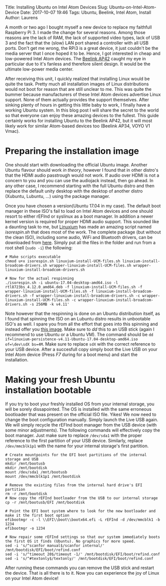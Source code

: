 Title: Installing Ubuntu on Intel Atom Devices
Slug: Ubuntu-on-Intel-Atom-Device
Date: 2017-10-07 19:46
Tags: Ubuntu, Beelink, Intel Atom, Install
Author: Laurens

A month or two ago I bought myself a new device to replace my faithfull Raspberry Pi 3. I made the change for several reasons. Among those reasons are the lack of RAM, the lack of supported video types, lack of USB 3 and the fact that the (slow) LAN port shared a controller with all USB ports. Don't get me wrong, the RPi3 is a great device, it just couldn't be the media server that I once hoped it to be. Hence, I got interested in cheap and low-powered Intel Atom devices. The [Beelink AP42](http://www.bee-link.com/Beelink-MiniPC-TV-BOX-66-1.html) caught my eye in particular due to it's fanless and therefore silent design. It would be the ultimate low-power media center.

After receiving this unit, I quickly realized that installing Linux would be quite the task. Pretty much all installation images of Linux distributions would not boot for reason that are still unclear to me. This was quite the bummer because manufacturers of these Intel Atom devices advertise Linux support. None of them actually provides the support themselves. After sinking plenty of hours in getting this little baby to work, I finally have a working Ubuntu system. In this blog post I will share the secret to the world so that everyone can enjoy these amazing devices to the fullest. This guide certainly works for installing Ubuntu to the Beelink AP42, but it will most likely work for similar Atom-based devices too (Beelink AP34, VOYO V1 Vmac).

# Preparing the installation image
One should start with downloading the official Ubuntu image. Another Ubuntu flavour should work *in theory*, however I found that in other distro's that the HDMI audio passtrough would not work. If audio over HDMI is not a concern to you and you can use the audiojack instead, then go ahead. In any other case, I recommend starting with the full Ubuntu distro and then replace the default unity desktop with the desktop of another distro (Xubuntu, Lubuntu, ...) using the package manager.

Once you have chosen a version(Ubuntu 17.04 in my case). The default boot manager in these ISO's fail to load on Intel Atom devices and one should resort to either rEFInd or syslinux as a boot manager. In addition a newer kernel version is required for proper HDMI audio support. This sounded like a daunting task to me, but [Linuxium](http://linuxiumcomau.blogspot.com/) has made an amazing script named *isorespin.sh* that does most of the work. The complete package (but without the clean ISO), including some audio, WiFi and Bluetooth drivers, can be downloaded from [here](https://ilaurens.stackstorage.com/s/E8cwo4BtIYnnJk2). Simply put all the files in the folder and run from a root shell (`sudo -i`) the following:
```
# Make scripts executable
chmod u+x isorespin.sh linuxium-install-UCM-files.sh linuxium-install-broadcom-drivers.sh wrapper-linuxium-install-UCM-files.sh wrapper-linuxium-install-broadcom-drivers.sh

# Now for the actual respinning
./isorespin.sh -i ubuntu-17.04-desktop-amd64.iso -l rtl8723bs_4.12.0_amd64.deb -f linuxium-install-UCM-files.sh -f wrapper-linuxium-install-UCM-files.sh -f linuxium-install-broadcom-drivers.sh -f wrapper-linuxium-install-broadcom-drivers.sh -c wrapper-linuxium-install-UCM-files.sh -c wrapper-linuxium-install-broadcom-drivers.sh -s 256MB -k v4.11'
```
Note however that the respinning is done on an Ubuntu distribution itself, as I found that spinning the ISO on an Lubuntu distro results in unbootable ISO's as well. I spare you from all the effort that goes into this spinning and instead offer you [this image](https://mega.nz/#!bM8hESrY). Make sure to *dd* this to an USB stick (again I recommend to use Ubuntu or a Ubuntu VM). The command should be `dd if=linuxium-persistence-v4.11-Ubuntu-17.04-desktop-amd64.iso of=\dev\sdX bs=4M`. Make sure to replace `sdX` with the correct reference to your USB device. After a succesfull copy simply boot the Live USB on your Intel Atom device (Press *F7* during for a boot menu) and start the installation.

# Making your fresh Ubuntu installation bootable
If you try to boot your freshly installed OS from your internal storage, you will be sorely dissapointed. The OS is installed with the same erroneous bootloader that was present on the official ISO file. Yikes! We now need to change the boot configuration manually. Simply launch the Live USB again. We will simply recycle the rEFInd boot manager from the USB device (with some minor adjustments). The following commands will effectively copy the boot manager. Just make sure to replace `/dev/sda1` with the proper reference to the first partition of your USB device. Similarly, replace `/dev/mmcblk1p1` with the name for your internal storage's first partition.
```
# Create mountpoints for the EFI boot partitions of the internal storage and USB
mkdir /mnt/bootusb
mkdir /mnt/bootdisk
mount /dev/sda1 /mnt/bootusb
mount /dev/mmcblk1p1 /mnt/bootdisk

# Remove the existing files from the internal hard drive's EFI partition
rm -r /mnt/bootdisk
# Now copy the rEFInd bootloader from the USB to our internal storage
cp -r /mnt/bootusb/EFI /mnt/bootdisk

# Point the EFI boot system where to look for the new bootloader and make it the first boot option
efibootmgr -c -l \\EFI\\boot\\bootx64.efi -L rEFInd -d /dev/mmcblk1 -b 1234
efibootmgr -o 1234

# Now repair some rEFInd settings so that our system immediately boots the first OS it finds (Ubuntu). No graphics for more speed.
sed -i 's/^scanfor manual$/scanfor internal/' /mnt/bootdisk/EFI/boot/refind.conf
sed -i 's/^timeout 20$/timeout -1/' /mnt/bootdisk/EFI/boot/refind.conf
sed -i 's/^#textonly$/textonly/' /mnt/bootdisk/EFI/boot/refind.conf
```

After running these commands you can remove the USB stick and restart the device. That is all there is to it. Now you can experience the joy of Linux on your Intel Atom device!
